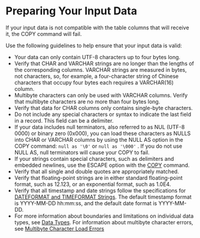 # Preparing Your Input Data<a name="t_preparing-input-data"></a>

If your input data is not compatible with the table columns that will receive it, the COPY command will fail\.

Use the following guidelines to help ensure that your input data is valid: 
+ Your data can only contain UTF\-8 characters up to four bytes long\.
+ Verify that CHAR and VARCHAR strings are no longer than the lengths of the corresponding columns\. VARCHAR strings are measured in bytes, not characters, so, for example, a four\-character string of Chinese characters that occupy four bytes each requires a VARCHAR\(16\) column\.
+ Multibyte characters can only be used with VARCHAR columns\. Verify that multibyte characters are no more than four bytes long\.
+ Verify that data for CHAR columns only contains single\-byte characters\.
+ Do not include any special characters or syntax to indicate the last field in a record\. This field can be a delimiter\.
+ If your data includes null terminators, also referred to as NUL \(UTF\-8 0000\) or binary zero \(0x000\), you can load these characters as NULLS into CHAR or VARCHAR columns by using the NULL AS option in the COPY command: `null as '\0'` or `null as '\000'` \. If you do not use NULL AS, null terminators will cause your COPY to fail\.
+ If your strings contain special characters, such as delimiters and embedded newlines, use the ESCAPE option with the [COPY](r_COPY.md) command\.
+ Verify that all single and double quotes are appropriately matched\.
+ Verify that floating\-point strings are in either standard floating\-point format, such as 12\.123, or an exponential format, such as 1\.0E4\.
+ Verify that all timestamp and date strings follow the specifications for [ DATEFORMAT and TIMEFORMAT Strings](r_DATEFORMAT_and_TIMEFORMAT_strings.md)\. The default timestamp format is YYYY\-MM\-DD hh:mm:ss, and the default date format is YYYY\-MM\-DD\.
+ For more information about boundaries and limitations on individual data types, see [Data Types](c_Supported_data_types.md)\. For information about multibyte character errors, see [Multibyte Character Load Errors](multi-byte-character-load-errors.md)